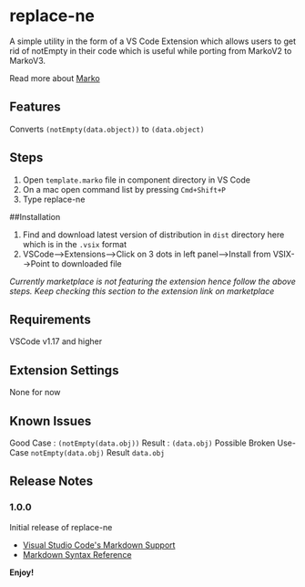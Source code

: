 # replace-ne

A simple utility in the form of a VS Code Extension which allows users to get rid of notEmpty in their code which is useful while porting from MarkoV2 to MarkoV3.

Read more about [Marko](https://markojs.com/)

## Features

Converts `(notEmpty(data.object))` to `(data.object)`

## Steps

1. Open `template.marko` file in component directory in VS Code
2. On a mac open command list by pressing `Cmd+Shift+P`
3. Type replace-ne

##Installation

1. Find and download latest version of distribution in `dist` directory here which is in the `.vsix` format
2. VSCode-->Extensions-->Click on 3 dots in left panel-->Install from VSIX-->Point to downloaded file

*Currently marketplace is not featuring the extension hence follow the above steps. Keep checking this section to the extension link on marketplace*

## Requirements

VSCode v1.17 and higher

## Extension Settings

None for now

## Known Issues

Good Case : `(notEmpty(data.obj))` Result : `(data.obj)`
Possible Broken Use-Case `notEmpty(data.obj)` Result `data.obj`

## Release Notes

### 1.0.0

Initial release of replace-ne

* [Visual Studio Code's Markdown Support](http://code.visualstudio.com/docs/languages/markdown)
* [Markdown Syntax Reference](https://help.github.com/articles/markdown-basics/)

**Enjoy!**
